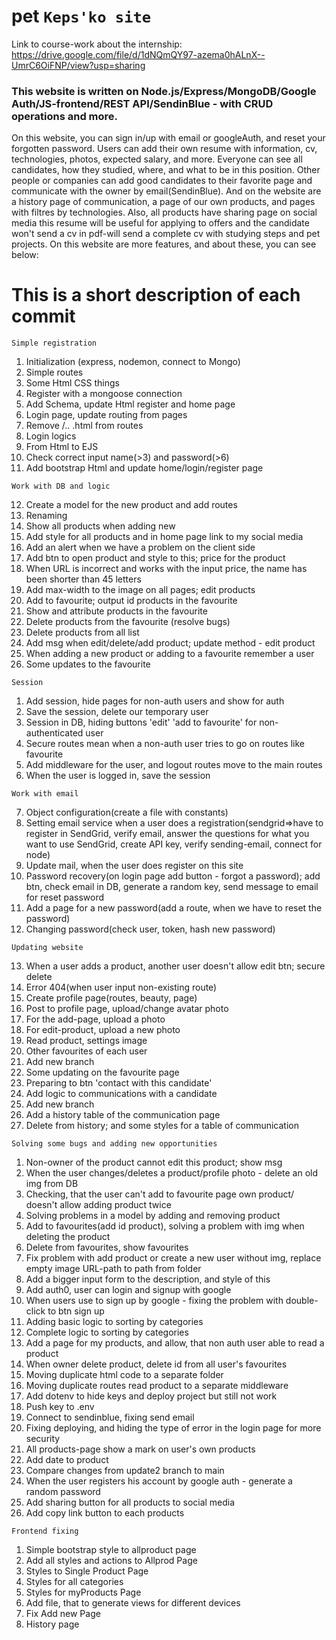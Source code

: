 # pet `Keps'ko site`

Link to course-work about the internship: https://drive.google.com/file/d/1dNQmQY97-azema0hALnX--UmrC6OiFNP/view?usp=sharing

### This website is written on Node.js/Express/MongoDB/Google Auth/JS-frontend/REST API/SendinBlue - with CRUD operations and more.

On this website, you can sign in/up with email or googleAuth, and reset your forgotten password.
Users can add their own resume with information, cv, technologies, photos, expected salary, and more. Everyone can see all candidates, how they studied, where, and what to be in this position. Other people or companies can add good candidates to their favorite page and communicate with the owner by email(SendinBlue). And on the website are a history page of communication, a page of our own products, and pages with filtres by technologies. Also, all products have sharing page on social media this resume will be useful for applying to offers and the candidate won't send a cv in pdf-will send a complete cv with studying steps and pet projects.
On this website are more features, and about these, you can see below:

# This is a short description of each commit

`Simple registration`

1. Initialization (express, nodemon, connect to Mongo)
2. Simple routes
3. Some Html CSS things
4. Register with a mongoose connection
5. Add Schema, update Html register and home page
6. Login page, update routing from pages
7. Remove /.. .html from routes
8. Login logics
9. From Html to EJS
10. Check correct input name(>3) and password(>6)
11. Add bootstrap Html and update home/login/register page

`Work with DB and logic`

12. Create a model for the new product and add routes
13. Renaming
14. Show all products when adding new
15. Add style for all products and in home page link to my social media
16. Add an alert when we have a problem on the client side
17. Add btn to open product and style to this; price for the product
18. When URL is incorrect and works with the input price, the name has been shorter than 45 letters
19. Add max-width to the image on all pages; edit products
20. Add to favourite; output id products in the favourite
21. Show and attribute products in the favourite
22. Delete products from the favourite (resolve bugs)
23. Delete products from all list
24. Add msg when edit/delete/add product; update method - edit product
25. When adding a new product or adding to a favourite remember a user
26. Some updates to the favourite

`Session`

1. Add session, hide pages for non-auth users and show for auth
2. Save the session, delete our temporary user
3. Session in DB, hiding buttons 'edit' 'add to favourite' for non-authenticated user
4. Secure routes mean when a non-auth user tries to go on routes like favourite
5. Add middleware for the user, and logout routes move to the main routes
6. When the user is logged in, save the session

`Work with email`

7. Object configuration(create a file with constants)
8. Setting email service when a user does a registration(sendgrid=>have to register in SendGrid, verify email, answer the questions for what you want to use SendGrid, create API key, verify sending-email, connect for node)
9. Update mail, when the user does register on this site
10. Password recovery(on login page add button - forgot a password); add btn, check email in DB, generate a random key, send message to email for reset password
11. Add a page for a new password(add a route, when we have to reset the password)
12. Changing password(check user, token, hash new password)

`Updating website`

13. When a user adds a product, another user doesn't allow edit btn; secure delete
14. Error 404(when user input non-existing route)
15. Create profile page(routes, beauty, page)
16. Post to profile page, upload/change avatar photo
17. For the add-page, upload a photo
18. For edit-product, upload a new photo
19. Read product, settings image
20. Other favourites of each user
21. Add new branch
22. Some updating on the favourite page
23. Preparing to btn 'contact with this candidate'
24. Add logic to communications with a candidate
25. Add new branch
26. Add a history table of the communication page
27. Delete from history; and some styles for a table of communication

`Solving some bugs and adding new opportunities`

1. Non-owner of the product cannot edit this product; show msg
2. When the user changes/deletes a product/profile photo - delete an old img from DB
3. Checking, that the user can't add to favourite page own product/ doesn't allow adding product twice
4. Solving problems in a model by adding and removing product
5. Add to favourites(add id product), solving a problem with img when deleting the product
6. Delete from favourites, show favourites
7. Fix problem with add product or create a new user without img, replace empty image URL-path to path from folder
8. Add a bigger input form to the description, and style of this
9. Add auth0, user can login and signup with google
10. When users use to sign up by google - fixing the problem with double-click to btn sign up
11. Adding basic logic to sorting by categories
12. Complete logic to sorting by categories
13. Add a page for my products, and allow, that non auth user able to read a product
14. When owner delete product, delete id from all user's favourites
15. Moving duplicate html code to a separate folder
16. Moving duplicate routes read product to a separate middleware
17. Add dotenv to hide keys and deploy project but still not work
18. Push key to .env
19. Connect to sendinblue, fixing send email
20. Fixing deploying, and hiding the type of error in the login page for more security
21. All products-page show a mark on user's own products
22. Add date to product
23. Compare changes from update2 branch to main
24. When the user registers his account by google auth - generate a random password
25. Add sharing button for all products to social media
26. Add copy link button to each products

`Frontend fixing`

1. Simple bootstrap style to allproduct page
2. Add all styles and actions to Allprod Page
3. Styles to Single Product Page
4. Styles for all categories
5. Styles for myProducts Page
6. Add file, that to generate views for different devices
7. Fix Add new Page
8. History page
<!-- 9. fav -->

<!-- fix deploy -->
